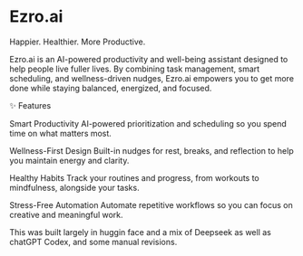 # Ezro.ai

Happier. Healthier. More Productive.

Ezro.ai is an AI-powered productivity and well-being assistant designed to help people live fuller lives. By combining task management, smart scheduling, and wellness-driven nudges, Ezro.ai empowers you to get more done while staying balanced, energized, and focused.

✨ Features

Smart Productivity
AI-powered prioritization and scheduling so you spend time on what matters most.

Wellness-First Design
Built-in nudges for rest, breaks, and reflection to help you maintain energy and clarity.

Healthy Habits
Track your routines and progress, from workouts to mindfulness, alongside your tasks.

Stress-Free Automation
Automate repetitive workflows so you can focus on creative and meaningful work.

This was built largely in  huggin face and a mix of Deepseek as well as chatGPT Codex, and some manual revisions.

